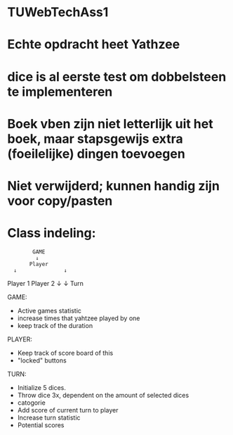 # TUWebTechAss1

# Echte opdracht heet Yathzee
# dice is al eerste test om dobbelsteen te implementeren

# Boek vben zijn niet letterlijk uit het boek, maar stapsgewijs extra (foeilelijke) dingen toevoegen
# Niet verwijderd; kunnen handig zijn voor copy/pasten


# Class indeling:
            GAME
             ↓
           Player
      ↓               ↓
   Player 1        Player 2
      ↓               ↓
            Turn


GAME:
- Active games statistic
- increase times that yahtzee played by one
- keep track of the duration

PLAYER:
- Keep track of score board of this
- "locked" buttons

TURN:
- Initialize 5 dices.
- Throw dice 3x, dependent on the amount of selected dices 
- catogorie
- Add score of current turn to player
- Increase turn statistic 
- Potential scores

